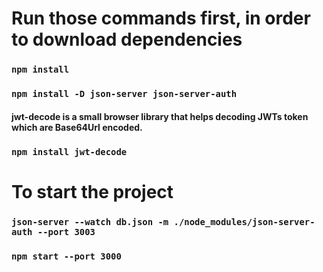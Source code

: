 # Run those commands first, in order to download dependencies

### `npm install`

### `npm install -D json-server json-server-auth`

#### jwt-decode is a small browser library that helps decoding JWTs token which are Base64Url encoded.
### `npm install jwt-decode`

# To start the project 

### `json-server --watch db.json -m ./node_modules/json-server-auth --port 3003`

### `npm start --port 3000`

